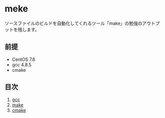 # meke

ソースファイルのビルドを自動化してくれるツール「make」の勉強のアウトプットを残します。

## 前提
- CentOS 7.6
- gcc 4.8.5
- cmake 

## 目次
1. [gcc](https://github.com/JuvenileTalk9/make/blob/main/01_gcc/gcc.md)
2. [make](https://github.com/JuvenileTalk9/make/blob/main/02_make/make.md)
3. [cmake](https://github.com/JuvenileTalk9/make/blob/main/03_cmake/cmake.md)
